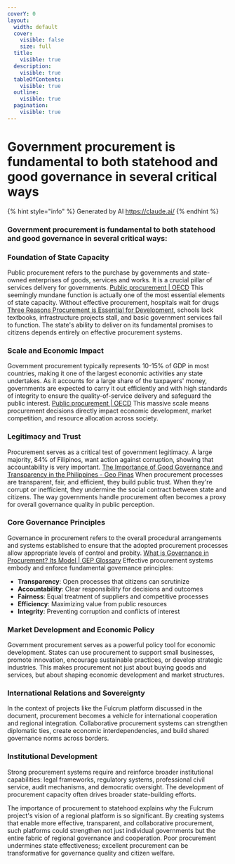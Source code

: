 ```yaml
---
coverY: 0
layout:
  width: default
  cover:
    visible: false
    size: full
  title:
    visible: true
  description:
    visible: true
  tableOfContents:
    visible: true
  outline:
    visible: true
  pagination:
    visible: true
---
```


# Government procurement is fundamental to both statehood and good governance in several critical ways

{% hint style="info" %}
Generated by AI https://claude.ai/
{% endhint %}

### Government procurement is fundamental to both statehood and good governance in several critical ways:

### Foundation of State Capacity

Public procurement refers to the purchase by governments and state-owned enterprises of goods, services and works. It is a crucial pillar of services delivery for governments. [Public procurement | OECD](https://www.oecd.org/gov/public-procurement/) This seemingly mundane function is actually one of the most essential elements of state capacity. Without effective procurement, hospitals wait for drugs [Three Reasons Procurement is Essential for Development](https://blogs.worldbank.org/en/governance/three-reasons-procurement-essential-development), schools lack textbooks, infrastructure projects stall, and basic government services fail to function. The state's ability to deliver on its fundamental promises to citizens depends entirely on effective procurement systems.

### Scale and Economic Impact

Government procurement typically represents 10-15% of GDP in most countries, making it one of the largest economic activities any state undertakes. As it accounts for a large share of the taxpayers' money, governments are expected to carry it out efficiently and with high standards of integrity to ensure the quality-of-service delivery and safeguard the public interest. [Public procurement | OECD](https://www.oecd.org/gov/public-procurement/) This massive scale means procurement decisions directly impact economic development, market competition, and resource allocation across society.

### Legitimacy and Trust

Procurement serves as a critical test of government legitimacy. A large majority, 84% of Filipinos, want action against corruption, showing that accountability is very important. [The Importance of Good Governance and Transparency in the Philippines - Geo Pinas](https://geopinas.com/good-governance-and-transparency/) When procurement processes are transparent, fair, and efficient, they build public trust. When they're corrupt or inefficient, they undermine the social contract between state and citizens. The way governments handle procurement often becomes a proxy for overall governance quality in public perception.

### Core Governance Principles

Governance in procurement refers to the overall procedural arrangements and systems established to ensure that the adopted procurement processes allow appropriate levels of control and probity. [What is Governance in Procurement? Its Model | GEP Glossary](https://www.gep.com/knowledge-bank/glossary/what-is-governance-in-procurement) Effective procurement systems embody and enforce fundamental governance principles:

* **Transparency**: Open processes that citizens can scrutinize
* **Accountability**: Clear responsibility for decisions and outcomes
* **Fairness**: Equal treatment of suppliers and competitive processes
* **Efficiency**: Maximizing value from public resources
* **Integrity**: Preventing corruption and conflicts of interest

### Market Development and Economic Policy

Government procurement serves as a powerful policy tool for economic development. States can use procurement to support small businesses, promote innovation, encourage sustainable practices, or develop strategic industries. This makes procurement not just about buying goods and services, but about shaping economic development and market structures.

### International Relations and Sovereignty

In the context of projects like the Fulcrum platform discussed in the document, procurement becomes a vehicle for international cooperation and regional integration. Collaborative procurement systems can strengthen diplomatic ties, create economic interdependencies, and build shared governance norms across borders.

### Institutional Development

Strong procurement systems require and reinforce broader institutional capabilities: legal frameworks, regulatory systems, professional civil service, audit mechanisms, and democratic oversight. The development of procurement capacity often drives broader state-building efforts.

The importance of procurement to statehood explains why the Fulcrum project's vision of a regional platform is so significant. By creating systems that enable more effective, transparent, and collaborative procurement, such platforms could strengthen not just individual governments but the entire fabric of regional governance and cooperation. Poor procurement undermines state effectiveness; excellent procurement can be transformative for governance quality and citizen welfare.
